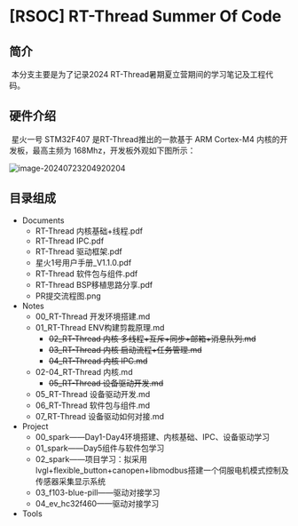 

# [RSOC] RT-Thread Summer Of Code

## 简介

​		本分支主要是为了记录2024 RT-Thread暑期夏立营期间的学习笔记及工程代码。

## 硬件介绍

​		星火一号 STM32F407 是RT-Thread推出的一款基于 ARM Cortex-M4 内核的开发板，最高主频为 168Mhz，开发板外观如下图所示：

![image-20240723204920204](https://gitee.com/qq1600845354/picgo_img/raw/main/%E7%AC%94%E8%AE%B0/image-20240723204920204.png)

## 目录组成

- Documents
  - RT-Thread 内核基础+线程.pdf
  - RT-Thread IPC.pdf
  - RT-Thread 驱动框架.pdf
  - 星火1号用户手册_V1.1.0.pdf
  - RT-Thread 软件包与组件.pdf
  - RT-Thread BSP移植思路分享.pdf
  - PR提交流程图.png
- Notes
  - 00_RT-Thread 开发环境搭建.md
  - 01_RT-Thread ENV构建剪裁原理.md
    - ~~02_RT-Thread 内核 多线程+互斥+同步+邮箱+消息队列.md~~
    - ~~03_RT-Thread 内核 启动流程+任务管理.md~~
    - ~~04_RT-Thread 内核 IPC.md~~
  - 02-04_RT-Thread 内核.md
    - ~~05_RT-Thread 设备驱动开发.md~~
  - 05_RT-Thread 设备驱动开发.md
  - 06_RT-Thread 软件包与组件.md
  - 07_RT-Thread 设备驱动如何对接.md
- Project
  - 00_spark——Day1-Day4环境搭建、内核基础、IPC、设备驱动学习
  - 01_spark——Day5组件与软件包学习
  - 02_spark——项目学习：拟采用lvgl+flexible_button+canopen+libmodbus搭建一个伺服电机模式控制及传感器采集显示系统
  - 03_f103-blue-pill——驱动对接学习
  - 04_ev_hc32f460——驱动对接学习
- Tools





